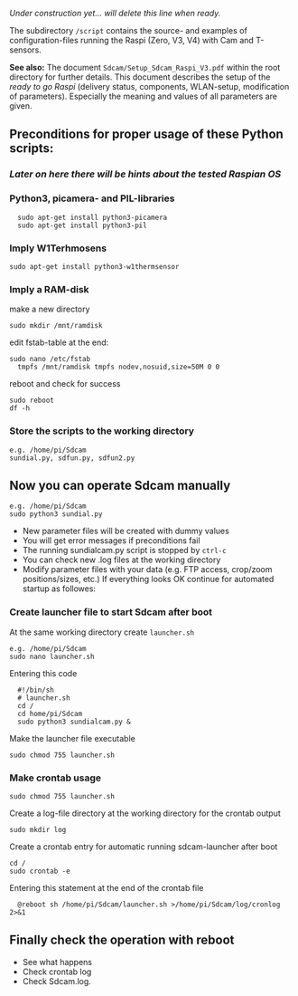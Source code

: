 _Under construction yet... will delete this line when ready._

The subdirectory `/script` contains the source- and examples of configuration-files running the Raspi (Zero, V3, V4) with Cam and T-sensors.

**See also:** The document `Sdcam/Setup_Sdcam_Raspi_V3.pdf` within the root directory for further details. This document describes the setup of the *ready to go Raspi* (delivery status, components, WLAN-setup, modification of parameters). Especially the meaning and values of all parameters are given.

## Preconditions for proper usage of these Python scripts:

### *Later on here there will be hints about the tested Raspian OS*
### Python3, picamera- and PIL-libraries
```
  sudo apt-get install python3-picamera
  sudo apt-get install python3-pil
```
### Imply W1Terhmosens
```
sudo apt-get install python3-w1thermsensor
```
### Imply a RAM-disk
make a new directory
```
sudo mkdir /mnt/ramdisk
```
edit fstab-table at the end:
```
sudo nano /etc/fstab
  tmpfs /mnt/ramdisk tmpfs nodev,nosuid,size=50M 0 0
```
reboot and check for success
```
sudo reboot
df -h
```
### Store the scripts to the working directory
```
e.g. /home/pi/Sdcam
sundial.py, sdfun.py, sdfun2.py
```
## Now you can operate Sdcam manually
```
e.g. /home/pi/Sdcam
sudo python3 sundial.py
```
* New parameter files will be created with dummy values
* You will get error messages if preconditions fail
* The running sundialcam.py script is stopped by `ctrl-c`
* You can check new .log files at the working directory
* Modify parameter files with your data (e.g. FTP access, crop/zoom positions/sizes, etc.)
If everything looks OK continue for automated startup as followes:
### Create launcher file to start Sdcam after boot
At the same working directory create `launcher.sh`
```
e.g. /home/pi/Sdcam
sudo nano launcher.sh
```
Entering this code
```
  #!/bin/sh
  # launcher.sh
  cd /
  cd home/pi/Sdcam
  sudo python3 sundialcam.py &
```
Make the launcher file executable
```
sudo chmod 755 launcher.sh
```
### Make crontab usage
```
sudo chmod 755 launcher.sh
```
Create a log-file directory at the working directory for the crontab output
```
sudo mkdir log
```
Create a crontab entry for automatic running sdcam-launcher after boot
```
cd /
sudo crontab -e
```
Entering this statement at the end of the crontab file
```
  @reboot sh /home/pi/Sdcam/launcher.sh >/home/pi/Sdcam/log/cronlog 2>&1
```
## Finally check the operation with reboot
* See what happens
* Check crontab log
* Check Sdcam.log.
